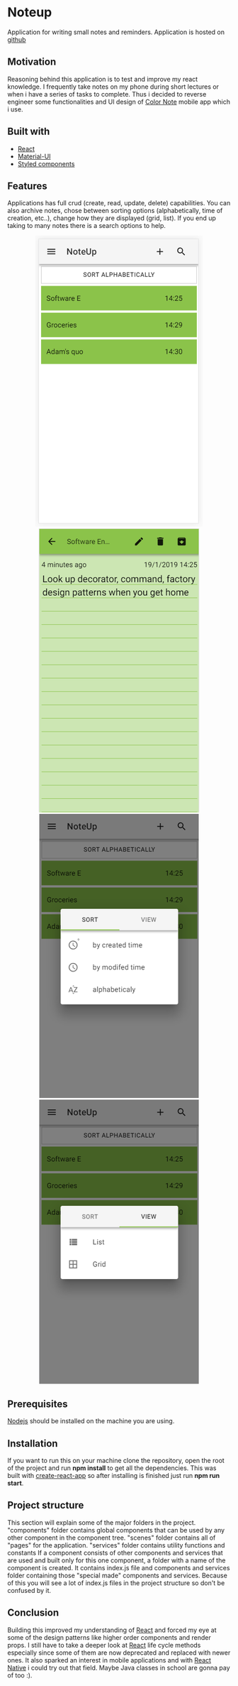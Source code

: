 # Noteup
Application for writing small notes and reminders. Application is hosted on [github](https://97ashrey.github.io/noteUp/#/)
## Motivation
Reasoning behind this application is to test and improve my react knowledge. I frequently take notes on my phone during short lectures or when i have a series of tasks to complete. Thus i decided to reverse engineer some functionalities and UI design of [Color Note](https://play.google.com/store/apps/details?id=com.socialnmobile.dictapps.notepad.color.note) mobile app which i use. 
## Built with

 - [React](https://reactjs.org/)
 - [Material-UI](https://material-ui.com/)
 - [Styled components](https://www.styled-components.com/)
## Features
Applications has full crud (create, read, update, delete) capabilities. You can also archive notes, chose between sorting options (alphabetically, time of creation, etc..), change how they are displayed (grid, list). If you end up taking to many notes there is a search options to help.

<p align="center">
  <img src="images/overview.png">
  <img src="images/note-content.png">
  <img src="images/sort.png">
  <img src="images/view.png">
</p>

## Prerequisites
[Nodejs](https://nodejs.org/en/) should be installed on the machine you are using.
## Installation
If you want to run this on your machine clone the repository, open the root of the project and run **npm install** to get all the dependencies. This was built with [create-react-app](https://github.com/facebook/create-react-app) so after installing is finished just run **npm run start**.
## Project structure
This section will explain some of the major folders in the project.
"components" folder contains global components that can be used by any other component in the component tree.
"scenes" folder contains all of "pages" for the application.
"services" folder contains utility functions and constants
If a component consists of other components and services that are used and built only for this one component, a folder with a name of the component is created. It contains index.js file and components and services folder containing those "special made" components and services.
Because of this you will see a lot of index.js files in the project structure so don't be confused by it.
## Conclusion
Building this improved my understanding of [React](https://reactjs.org/) and forced my eye at some of the design patterns like higher order components and render props.  I still have to take a deeper look at [React](https://reactjs.org/) life cycle methods especially since some of them are now deprecated and replaced with newer ones. It also sparked an interest in mobile applications and with [React Native](https://facebook.github.io/react-native/) i could try out that field. Maybe Java classes in school are gonna pay of too :). 

 
